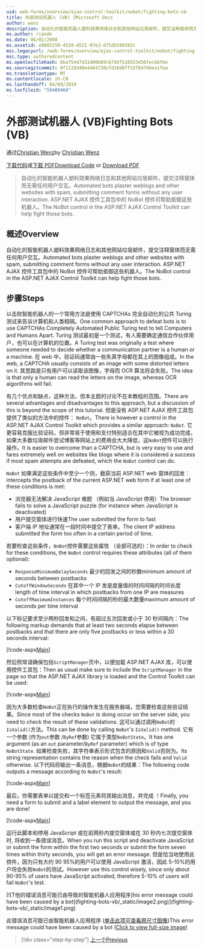 ```yaml
---
uid: web-forms/overview/ajax-control-toolkit/nobot/fighting-bots-vb
title: 外部测试机器人 (VB) |Microsoft Docs
author: wenz
description: 自动化的智能机器人塑料效果网络日志和其他网站垃圾邮件，提交注释窗体而无需任何用户交互。 在 ASP.NET AJAX Con NoBot 控件...
ms.author: riande
ms.date: 06/02/2008
ms.assetid: e9803150-452d-4521-97e3-d75d5599383c
msc.legacyurl: /web-forms/overview/ajax-control-toolkit/nobot/fighting-bots-vb
msc.type: authoredcontent
ms.openlocfilehash: 6baf5447d31d00b89cb7ddf526553456fecbbf6e
ms.sourcegitcommit: 0f1119340e4464720cfd16d0ff15764746ea1fea
ms.translationtype: MT
ms.contentlocale: zh-CN
ms.lasthandoff: 04/09/2019
ms.locfileid: "59409468"
---
```

# <a name="fighting-bots-vb"></a><span data-ttu-id="b8391-104">外部测试机器人 (VB)</span><span class="sxs-lookup"><span data-stu-id="b8391-104">Fighting Bots (VB)</span></span>

<span data-ttu-id="b8391-105">通过[Christian Wenz](https://github.com/wenz)</span><span class="sxs-lookup"><span data-stu-id="b8391-105">by [Christian Wenz](https://github.com/wenz)</span></span>

<span data-ttu-id="b8391-106">[下载代码](http://download.microsoft.com/download/9/3/f/93f8daea-bebd-4821-833b-95205389c7d0/NoBot0.vb.zip)或[下载 PDF](http://download.microsoft.com/download/b/6/a/b6ae89ee-df69-4c87-9bfb-ad1eb2b23373/nobot0VB.pdf)</span><span class="sxs-lookup"><span data-stu-id="b8391-106">[Download Code](http://download.microsoft.com/download/9/3/f/93f8daea-bebd-4821-833b-95205389c7d0/NoBot0.vb.zip) or [Download PDF](http://download.microsoft.com/download/b/6/a/b6ae89ee-df69-4c87-9bfb-ad1eb2b23373/nobot0VB.pdf)</span></span>

> <span data-ttu-id="b8391-107">自动化的智能机器人塑料效果网络日志和其他网站垃圾邮件，提交注释窗体而无需任何用户交互。</span><span class="sxs-lookup"><span data-stu-id="b8391-107">Automated bots plaster weblogs and other websites with spam, submitting comment forms without any user interaction.</span></span> <span data-ttu-id="b8391-108">ASP.NET AJAX 控件工具包中的 NoBot 控件可帮助抵御这些机器人。</span><span class="sxs-lookup"><span data-stu-id="b8391-108">The NoBot control in the ASP.NET AJAX Control Toolkit can help fight those bots.</span></span>


## <a name="overview"></a><span data-ttu-id="b8391-109">概述</span><span class="sxs-lookup"><span data-stu-id="b8391-109">Overview</span></span>

<span data-ttu-id="b8391-110">自动化的智能机器人塑料效果网络日志和其他网站垃圾邮件，提交注释窗体而无需任何用户交互。</span><span class="sxs-lookup"><span data-stu-id="b8391-110">Automated bots plaster weblogs and other websites with spam, submitting comment forms without any user interaction.</span></span> <span data-ttu-id="b8391-111">ASP.NET AJAX 控件工具包中的 NoBot 控件可帮助抵御这些机器人。</span><span class="sxs-lookup"><span data-stu-id="b8391-111">The NoBot control in the ASP.NET AJAX Control Toolkit can help fight those bots.</span></span>

## <a name="steps"></a><span data-ttu-id="b8391-112">步骤</span><span class="sxs-lookup"><span data-stu-id="b8391-112">Steps</span></span>

<span data-ttu-id="b8391-113">以击败智能机器人的一个常用方法是使用 CAPTCHAs 完全自动化的公共 Turing 测试来告诉计算机和人类相隔。</span><span class="sxs-lookup"><span data-stu-id="b8391-113">One common approach to defeat bots is to use CAPTCHAs Completely Automated Public Turing test to tell Computers and Humans Apart.</span></span> <span data-ttu-id="b8391-114">Turing 测试最初是一个测试，有人需要确定通信合作伙伴用户，也可以在计算机的位置。</span><span class="sxs-lookup"><span data-stu-id="b8391-114">A Turing test was originally a test where someone needed to decide whether a communication partner is a human or a machine.</span></span> <span data-ttu-id="b8391-115">在 web 中，验证码通常由一些失真字母都在其上的图像组成。</span><span class="sxs-lookup"><span data-stu-id="b8391-115">In the web, a CAPTCHA usually consists of an image with some distorted letters on it.</span></span> <span data-ttu-id="b8391-116">其思路是只有用户可以读取该图像，字母而 OCR 算法将会失败。</span><span class="sxs-lookup"><span data-stu-id="b8391-116">The idea is that only a human can read the letters on the image, whereas OCR algorithms will fail.</span></span>

<span data-ttu-id="b8391-117">有几个优点和缺点，这种方法，但本主题的讨论不在本教程的范围。</span><span class="sxs-lookup"><span data-stu-id="b8391-117">There are several advantages and disadvantages to this approach, but a discussion of this is beyond the scope of this tutorial.</span></span> <span data-ttu-id="b8391-118">但是没有 ASP.NET AJAX 控件工具包提供了类似的方法中的控件： `NoBot`。</span><span class="sxs-lookup"><span data-stu-id="b8391-118">There is however a control in the ASP.NET AJAX Control Toolkit which provides a similar approach: `NoBot`.</span></span> <span data-ttu-id="b8391-119">它更容易克服比验证码，但非常易于使用和支付特别适合在其中它被视为成功完成，如果大多数垃圾邮件尝试博客等网站上的费用会大大降低，这`NoBot`控件可以执行操作。</span><span class="sxs-lookup"><span data-stu-id="b8391-119">It is easier to overcome than a CAPTCHA, but is very easy to use and fares extremely well on websites like blogs where it is considered a success if most spam attempts are defeated, which the `NoBot` control can do.</span></span>

`NoBot` <span data-ttu-id="b8391-120">如果满足这些条件中至少一个则，截获当前 ASP.NET web 窗体的回发：</span><span class="sxs-lookup"><span data-stu-id="b8391-120">intercepts the postback of the current ASP.NET web form if at least one of these conditions is met:</span></span>

- <span data-ttu-id="b8391-121">浏览器无法解决 JavaScript 难题 （例如当 JavaScript 停用）</span><span class="sxs-lookup"><span data-stu-id="b8391-121">The browser fails to solve a JavaScript puzzle (for instance when JavaScript is deactivated)</span></span>
- <span data-ttu-id="b8391-122">用户提交窗体进行快速</span><span class="sxs-lookup"><span data-stu-id="b8391-122">The user submitted the form to fast</span></span>
- <span data-ttu-id="b8391-123">客户端 IP 地址通常在一段时间中提交了表单。</span><span class="sxs-lookup"><span data-stu-id="b8391-123">The client IP address submitted the form too often in a certain period of time.</span></span>

<span data-ttu-id="b8391-124">若要检查这些条件，`NoBot`控件需要这些属性 （全部可选的）：</span><span class="sxs-lookup"><span data-stu-id="b8391-124">In order to check for these conditions, the `NoBot` control requires these attributes (all of them optional):</span></span>

- `ResponseMinimumDelaySeconds` <span data-ttu-id="b8391-125">最少的回发之间的秒数</span><span class="sxs-lookup"><span data-stu-id="b8391-125">minimum amount of seconds between postbacks</span></span>
- `CutoffWindowSeconds` <span data-ttu-id="b8391-126">在其中一个 IP 发是度量值的时间间隔的时间长度</span><span class="sxs-lookup"><span data-stu-id="b8391-126">length of time interval in which postbacks from one IP are measures</span></span>
- `CutoffMaximumInstances` <span data-ttu-id="b8391-127">每个时间间隔的秒的最大数量</span><span class="sxs-lookup"><span data-stu-id="b8391-127">maximum amount of seconds per time interval</span></span>

<span data-ttu-id="b8391-128">以下标记要求至少两秒回发和之间，有超过五次回发或小于 30 秒间隔内：</span><span class="sxs-lookup"><span data-stu-id="b8391-128">The following markup demands that at least two seconds elapse between postbacks and that there are only five postbacks or less within a 30 seconds interval:</span></span>

[!code-aspx[Main](fighting-bots-vb/samples/sample1.aspx)]

<span data-ttu-id="b8391-129">然后照常请确保包括`ScriptManager`页中，以便加载 ASP.NET AJAX 库，可以使用控件工具包：</span><span class="sxs-lookup"><span data-stu-id="b8391-129">Then as usual make sure to include the `ScriptManager` in the page so that the ASP.NET AJAX library is loaded and the Control Toolkit can be used:</span></span>

[!code-aspx[Main](fighting-bots-vb/samples/sample2.aspx)]

<span data-ttu-id="b8391-130">因为大多数检查`NoBot`正在执行的操作发生在服务器端，您需要检查这些验证结果。</span><span class="sxs-lookup"><span data-stu-id="b8391-130">Since most of the checks `NoBot` is doing occur on the server side, you need to check the result of these validations.</span></span> <span data-ttu-id="b8391-131">这可以通过调用`NoBot`的`IsValid()`方法。</span><span class="sxs-lookup"><span data-stu-id="b8391-131">This can be done by calling `NoBot`'s `IsValid()` method.</span></span> <span data-ttu-id="b8391-132">它有一个参数 (作为`out`参数 /`ByRef`参数) 它属于类型`NoBotState`。</span><span class="sxs-lookup"><span data-stu-id="b8391-132">It has one argument (as an `out` parameter/`ByRef` parameter) which is of type `NoBotState`.</span></span> <span data-ttu-id="b8391-133">如果检查失败，其字符串表示形式包含的原因和`Valid`否则为。</span><span class="sxs-lookup"><span data-stu-id="b8391-133">Its string representation contains the reason when the check fails and `Valid` otherwise.</span></span> <span data-ttu-id="b8391-134">以下代码将输出一条消息，根据`NoBot`的结果：</span><span class="sxs-lookup"><span data-stu-id="b8391-134">The following code outputs a message according to `NoBot`'s result:</span></span>

[!code-aspx[Main](fighting-bots-vb/samples/sample3.aspx)]

<span data-ttu-id="b8391-135">最后，你需要表单以提交和一个标签元素将其输出消息，并完成 ！</span><span class="sxs-lookup"><span data-stu-id="b8391-135">Finally, you need a form to submit and a label element to output the message, and you are done!</span></span>

[!code-aspx[Main](fighting-bots-vb/samples/sample4.aspx)]

<span data-ttu-id="b8391-136">运行此脚本和停用 JavaScript 或在前两秒内提交窗体或在 30 秒内七次提交窗体时, 将收到一条错误消息。</span><span class="sxs-lookup"><span data-stu-id="b8391-136">When you run this script and deactivate JavaScript or submit the form within the first two seconds or submit the form seven times within thirty seconds, you will get an error message.</span></span> <span data-ttu-id="b8391-137">但是恰当地使用此控件，因为只有大约 90 95%的用户可以使用 JavaScript 激活，因此 5-10%的用户将会失败`NoBot`的测试。</span><span class="sxs-lookup"><span data-stu-id="b8391-137">However use this control wisely, since only about 90-95% of users have JavaScript activated, therefore 5-10% of users will fail `NoBot`'s test.</span></span>


[![T<span data-ttu-id="b8391-138">他的错误消息可能已由导致的智能机器人应用程序]</span><span class="sxs-lookup"><span data-stu-id="b8391-138">his error message could have been caused by a bot]</span></span>(fighting-bots-vb/_static/image2.png)](fighting-bots-vb/_static/image1.png)

<span data-ttu-id="b8391-139">此错误消息可能已由智能机器人应用程序 ([单击此项可查看原尺寸图像](fighting-bots-vb/_static/image3.png))</span><span class="sxs-lookup"><span data-stu-id="b8391-139">This error message could have been caused by a bot ([Click to view full-size image](fighting-bots-vb/_static/image3.png))</span></span>

> [!div class="step-by-step"]
> [<span data-ttu-id="b8391-140">上一个</span><span class="sxs-lookup"><span data-stu-id="b8391-140">Previous</span></span>](fighting-bots-cs.md)
